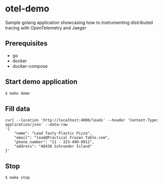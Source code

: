 # otel-demo

Sample golang application showcasing how to instrumenting distributed tracing with OpenTelemetry and Jaeger

## Prerequisites

- go
- docker
- docker-compose

## Start demo application

```sh
$ make demo
```

## Fill data

````
curl --location 'http://localhost:4000/leads' --header 'Content-Type: application/json' --data-raw 
'{
    "name": "Lead Tasty Plastic Pizza",
    "email": "lead@Practical Frozen Table.com",
    "phone_number": "11 - 323-490-9912",
    "address": "46438 Schroeder Island"
}'
````

## Stop

```sh
$ make stop
```